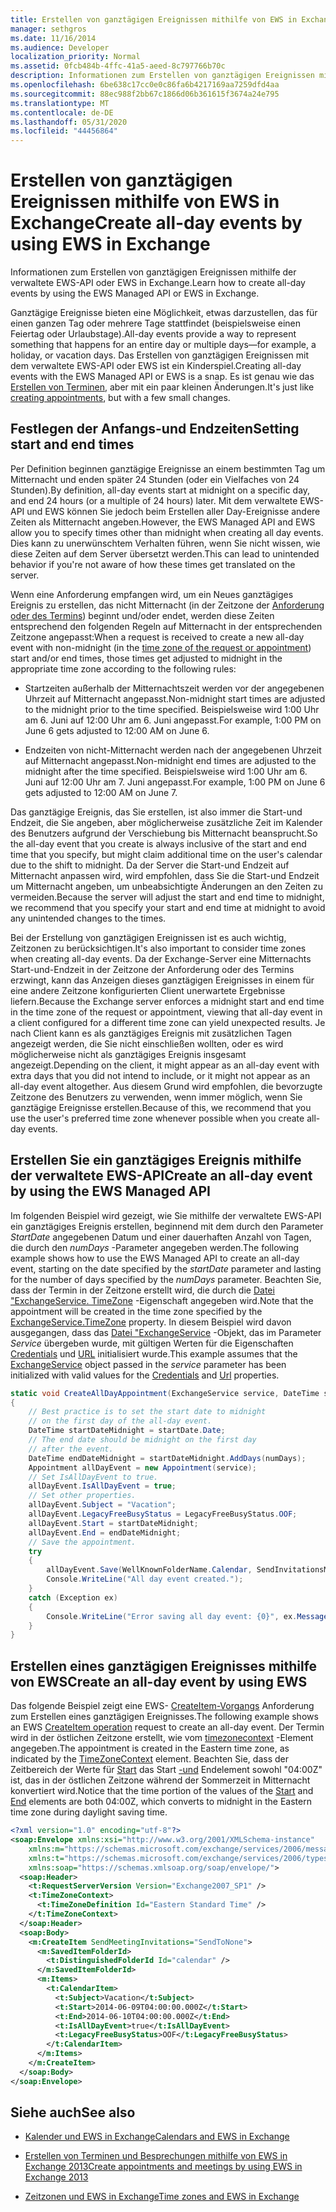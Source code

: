 ```yaml
---
title: Erstellen von ganztägigen Ereignissen mithilfe von EWS in Exchange
manager: sethgros
ms.date: 11/16/2014
ms.audience: Developer
localization_priority: Normal
ms.assetid: 0fcb484b-4ffc-41a5-aeed-8c797766b70c
description: Informationen zum Erstellen von ganztägigen Ereignissen mithilfe der verwaltete EWS-API oder EWS in Exchange.
ms.openlocfilehash: 6be638c17cc0e0c86fa6b4217169aa7259dfd4aa
ms.sourcegitcommit: 88ec988f2bb67c1866d06b361615f3674a24e795
ms.translationtype: MT
ms.contentlocale: de-DE
ms.lasthandoff: 05/31/2020
ms.locfileid: "44456864"
---
```

# <a name="create-all-day-events-by-using-ews-in-exchange"></a><span data-ttu-id="afcf1-103">Erstellen von ganztägigen Ereignissen mithilfe von EWS in Exchange</span><span class="sxs-lookup"><span data-stu-id="afcf1-103">Create all-day events by using EWS in Exchange</span></span>

<span data-ttu-id="afcf1-104">Informationen zum Erstellen von ganztägigen Ereignissen mithilfe der verwaltete EWS-API oder EWS in Exchange.</span><span class="sxs-lookup"><span data-stu-id="afcf1-104">Learn how to create all-day events by using the EWS Managed API or EWS in Exchange.</span></span>
  
<span data-ttu-id="afcf1-105">Ganztägige Ereignisse bieten eine Möglichkeit, etwas darzustellen, das für einen ganzen Tag oder mehrere Tage stattfindet (beispielsweise einen Feiertag oder Urlaubstage).</span><span class="sxs-lookup"><span data-stu-id="afcf1-105">All-day events provide a way to represent something that happens for an entire day or multiple days—for example, a holiday, or vacation days.</span></span> <span data-ttu-id="afcf1-106">Das Erstellen von ganztägigen Ereignissen mit dem verwaltete EWS-API oder EWS ist ein Kinderspiel.</span><span class="sxs-lookup"><span data-stu-id="afcf1-106">Creating all-day events with the EWS Managed API or EWS is a snap.</span></span> <span data-ttu-id="afcf1-107">Es ist genau wie das [Erstellen von Terminen](how-to-create-appointments-and-meetings-by-using-ews-in-exchange-2013.md), aber mit ein paar kleinen Änderungen.</span><span class="sxs-lookup"><span data-stu-id="afcf1-107">It's just like [creating appointments](how-to-create-appointments-and-meetings-by-using-ews-in-exchange-2013.md), but with a few small changes.</span></span>
  
## <a name="setting-start-and-end-times"></a><span data-ttu-id="afcf1-108">Festlegen der Anfangs-und Endzeiten</span><span class="sxs-lookup"><span data-stu-id="afcf1-108">Setting start and end times</span></span>

<span data-ttu-id="afcf1-109">Per Definition beginnen ganztägige Ereignisse an einem bestimmten Tag um Mitternacht und enden später 24 Stunden (oder ein Vielfaches von 24 Stunden).</span><span class="sxs-lookup"><span data-stu-id="afcf1-109">By definition, all-day events start at midnight on a specific day, and end 24 hours (or a multiple of 24 hours) later.</span></span> <span data-ttu-id="afcf1-110">Mit dem verwaltete EWS-API und EWS können Sie jedoch beim Erstellen aller Day-Ereignisse andere Zeiten als Mitternacht angeben.</span><span class="sxs-lookup"><span data-stu-id="afcf1-110">However, the EWS Managed API and EWS allow you to specify times other than midnight when creating all day events.</span></span> <span data-ttu-id="afcf1-111">Dies kann zu unerwünschtem Verhalten führen, wenn Sie nicht wissen, wie diese Zeiten auf dem Server übersetzt werden.</span><span class="sxs-lookup"><span data-stu-id="afcf1-111">This can lead to unintended behavior if you're not aware of how these times get translated on the server.</span></span>
  
<span data-ttu-id="afcf1-112">Wenn eine Anforderung empfangen wird, um ein Neues ganztägiges Ereignis zu erstellen, das nicht Mitternacht (in der Zeitzone der [Anforderung oder des Termins](time-zones-and-ews-in-exchange.md)) beginnt und/oder endet, werden diese Zeiten entsprechend den folgenden Regeln auf Mitternacht in der entsprechenden Zeitzone angepasst:</span><span class="sxs-lookup"><span data-stu-id="afcf1-112">When a request is received to create a new all-day event with non-midnight (in the [time zone of the request or appointment](time-zones-and-ews-in-exchange.md)) start and/or end times, those times get adjusted to midnight in the appropriate time zone according to the following rules:</span></span>
  
- <span data-ttu-id="afcf1-113">Startzeiten außerhalb der Mitternachtszeit werden vor der angegebenen Uhrzeit auf Mitternacht angepasst.</span><span class="sxs-lookup"><span data-stu-id="afcf1-113">Non-midnight start times are adjusted to the midnight prior to the time specified.</span></span> <span data-ttu-id="afcf1-114">Beispielsweise wird 1:00 Uhr am 6. Juni auf 12:00 Uhr am 6. Juni angepasst.</span><span class="sxs-lookup"><span data-stu-id="afcf1-114">For example, 1:00 PM on June 6 gets adjusted to 12:00 AM on June 6.</span></span>
    
- <span data-ttu-id="afcf1-115">Endzeiten von nicht-Mitternacht werden nach der angegebenen Uhrzeit auf Mitternacht angepasst.</span><span class="sxs-lookup"><span data-stu-id="afcf1-115">Non-midnight end times are adjusted to the midnight after the time specified.</span></span> <span data-ttu-id="afcf1-116">Beispielsweise wird 1:00 Uhr am 6. Juni auf 12:00 Uhr am 7. Juni angepasst.</span><span class="sxs-lookup"><span data-stu-id="afcf1-116">For example, 1:00 PM on June 6 gets adjusted to 12:00 AM on June 7.</span></span>
    
<span data-ttu-id="afcf1-117">Das ganztägige Ereignis, das Sie erstellen, ist also immer die Start-und Endzeit, die Sie angeben, aber möglicherweise zusätzliche Zeit im Kalender des Benutzers aufgrund der Verschiebung bis Mitternacht beansprucht.</span><span class="sxs-lookup"><span data-stu-id="afcf1-117">So the all-day event that you create is always inclusive of the start and end time that you specify, but might claim additional time on the user's calendar due to the shift to midnight.</span></span> <span data-ttu-id="afcf1-118">Da der Server die Start-und Endzeit auf Mitternacht anpassen wird, wird empfohlen, dass Sie die Start-und Endzeit um Mitternacht angeben, um unbeabsichtigte Änderungen an den Zeiten zu vermeiden.</span><span class="sxs-lookup"><span data-stu-id="afcf1-118">Because the server will adjust the start and end time to midnight, we recommend that you specify your start and end time at midnight to avoid any unintended changes to the times.</span></span>
  
<span data-ttu-id="afcf1-119">Bei der Erstellung von ganztägigen Ereignissen ist es auch wichtig, Zeitzonen zu berücksichtigen.</span><span class="sxs-lookup"><span data-stu-id="afcf1-119">It's also important to consider time zones when creating all-day events.</span></span> <span data-ttu-id="afcf1-120">Da der Exchange-Server eine Mitternachts Start-und-Endzeit in der Zeitzone der Anforderung oder des Termins erzwingt, kann das Anzeigen dieses ganztägigen Ereignisses in einem für eine andere Zeitzone konfigurierten Client unerwartete Ergebnisse liefern.</span><span class="sxs-lookup"><span data-stu-id="afcf1-120">Because the Exchange server enforces a midnight start and end time in the time zone of the request or appointment, viewing that all-day event in a client configured for a different time zone can yield unexpected results.</span></span> <span data-ttu-id="afcf1-121">Je nach Client kann es als ganztägiges Ereignis mit zusätzlichen Tagen angezeigt werden, die Sie nicht einschließen wollten, oder es wird möglicherweise nicht als ganztägiges Ereignis insgesamt angezeigt.</span><span class="sxs-lookup"><span data-stu-id="afcf1-121">Depending on the client, it might appear as an all-day event with extra days that you did not intend to include, or it might not appear as an all-day event altogether.</span></span> <span data-ttu-id="afcf1-122">Aus diesem Grund wird empfohlen, die bevorzugte Zeitzone des Benutzers zu verwenden, wenn immer möglich, wenn Sie ganztägige Ereignisse erstellen.</span><span class="sxs-lookup"><span data-stu-id="afcf1-122">Because of this, we recommend that you use the user's preferred time zone whenever possible when you create all-day events.</span></span>
  
## <a name="create-an-all-day-event-by-using-the-ews-managed-api"></a><span data-ttu-id="afcf1-123">Erstellen Sie ein ganztägiges Ereignis mithilfe der verwaltete EWS-API</span><span class="sxs-lookup"><span data-stu-id="afcf1-123">Create an all-day event by using the EWS Managed API</span></span>

<span data-ttu-id="afcf1-124">Im folgenden Beispiel wird gezeigt, wie Sie mithilfe der verwaltete EWS-API ein ganztägiges Ereignis erstellen, beginnend mit dem durch den Parameter _StartDate_ angegebenen Datum und einer dauerhaften Anzahl von Tagen, die durch den _numDays_ -Parameter angegeben werden.</span><span class="sxs-lookup"><span data-stu-id="afcf1-124">The following example shows how to use the EWS Managed API to create an all-day event, starting on the date specified by the  _startDate_ parameter and lasting for the number of days specified by the  _numDays_ parameter.</span></span> <span data-ttu-id="afcf1-125">Beachten Sie, dass der Termin in der Zeitzone erstellt wird, die durch die [Datei "ExchangeService. TimeZone](https://msdn.microsoft.com/library/microsoft.exchange.webservices.data.exchangeservice.timezone%28v=exchg.80%29.aspx) -Eigenschaft angegeben wird.</span><span class="sxs-lookup"><span data-stu-id="afcf1-125">Note that the appointment will be created in the time zone specified by the [ExchangeService.TimeZone](https://msdn.microsoft.com/library/microsoft.exchange.webservices.data.exchangeservice.timezone%28v=exchg.80%29.aspx) property.</span></span> <span data-ttu-id="afcf1-126">In diesem Beispiel wird davon ausgegangen, dass das [Datei "ExchangeService](https://msdn.microsoft.com/library/microsoft.exchange.webservices.data.exchangeservice%28v=exchg.80%29.aspx) -Objekt, das im Parameter _Service_ übergeben wurde, mit gültigen Werten für die Eigenschaften [Credentials](https://msdn.microsoft.com/library/microsoft.exchange.webservices.data.exchangeservicebase.credentials%28v=exchg.80%29.aspx) und [URL](https://msdn.microsoft.com/library/microsoft.exchange.webservices.data.exchangeservice.url%28v=exchg.80%29.aspx) initialisiert wurde.</span><span class="sxs-lookup"><span data-stu-id="afcf1-126">This example assumes that the [ExchangeService](https://msdn.microsoft.com/library/microsoft.exchange.webservices.data.exchangeservice%28v=exchg.80%29.aspx) object passed in the  _service_ parameter has been initialized with valid values for the [Credentials](https://msdn.microsoft.com/library/microsoft.exchange.webservices.data.exchangeservicebase.credentials%28v=exchg.80%29.aspx) and [Url](https://msdn.microsoft.com/library/microsoft.exchange.webservices.data.exchangeservice.url%28v=exchg.80%29.aspx) properties.</span></span> 
  
```cs
static void CreateAllDayAppointment(ExchangeService service, DateTime startDate, int numDays)
{
    // Best practice is to set the start date to midnight
    // on the first day of the all-day event.
    DateTime startDateMidnight = startDate.Date;
    // The end date should be midnight on the first day
    // after the event.
    DateTime endDateMidnight = startDateMidnight.AddDays(numDays);
    Appointment allDayEvent = new Appointment(service);
    // Set IsAllDayEvent to true.
    allDayEvent.IsAllDayEvent = true;
    // Set other properties.
    allDayEvent.Subject = "Vacation";
    allDayEvent.LegacyFreeBusyStatus = LegacyFreeBusyStatus.OOF;
    allDayEvent.Start = startDateMidnight;
    allDayEvent.End = endDateMidnight;
    // Save the appointment.
    try
    {
        allDayEvent.Save(WellKnownFolderName.Calendar, SendInvitationsMode.SendToNone);
        Console.WriteLine("All day event created.");
    }
    catch (Exception ex)
    {
        Console.WriteLine("Error saving all day event: {0}", ex.Message);
    }
}
```

## <a name="create-an-all-day-event-by-using-ews"></a><span data-ttu-id="afcf1-127">Erstellen eines ganztägigen Ereignisses mithilfe von EWS</span><span class="sxs-lookup"><span data-stu-id="afcf1-127">Create an all-day event by using EWS</span></span>

<span data-ttu-id="afcf1-128">Das folgende Beispiel zeigt eine EWS- [CreateItem-Vorgangs](https://msdn.microsoft.com/library/78a52120-f1d0-4ed7-8748-436e554f75b6%28Office.15%29.aspx) Anforderung zum Erstellen eines ganztägigen Ereignisses.</span><span class="sxs-lookup"><span data-stu-id="afcf1-128">The following example shows an EWS [CreateItem operation](https://msdn.microsoft.com/library/78a52120-f1d0-4ed7-8748-436e554f75b6%28Office.15%29.aspx) request to create an all-day event.</span></span> <span data-ttu-id="afcf1-129">Der Termin wird in der östlichen Zeitzone erstellt, wie vom [timezonecontext](https://msdn.microsoft.com/library/573c462b-aa1d-4ba0-8852-e3f48b26873b%28Office.15%29.aspx) -Element angegeben.</span><span class="sxs-lookup"><span data-stu-id="afcf1-129">The appointment is created in the Eastern time zone, as indicated by the [TimeZoneContext](https://msdn.microsoft.com/library/573c462b-aa1d-4ba0-8852-e3f48b26873b%28Office.15%29.aspx) element.</span></span> <span data-ttu-id="afcf1-130">Beachten Sie, dass der Zeitbereich der Werte für [Start](https://msdn.microsoft.com/library/7cfe9979-c893-4f9b-b3a1-8f9e17515a4b%28Office.15%29.aspx) das Start [-und](https://msdn.microsoft.com/library/72329821-32ff-495d-b6e5-fdc011003c2e%28Office.15%29.aspx) Endelement sowohl "04:00Z" ist, das in der östlichen Zeitzone während der Sommerzeit in Mitternacht konvertiert wird.</span><span class="sxs-lookup"><span data-stu-id="afcf1-130">Notice that the time portion of the values of the [Start](https://msdn.microsoft.com/library/7cfe9979-c893-4f9b-b3a1-8f9e17515a4b%28Office.15%29.aspx) and [End](https://msdn.microsoft.com/library/72329821-32ff-495d-b6e5-fdc011003c2e%28Office.15%29.aspx) elements are both 04:00Z, which converts to midnight in the Eastern time zone during daylight saving time.</span></span> 
  
```XML
<?xml version="1.0" encoding="utf-8"?>
<soap:Envelope xmlns:xsi="http://www.w3.org/2001/XMLSchema-instance" 
    xmlns:m="https://schemas.microsoft.com/exchange/services/2006/messages" 
    xmlns:t="https://schemas.microsoft.com/exchange/services/2006/types" 
    xmlns:soap="https://schemas.xmlsoap.org/soap/envelope/">
  <soap:Header>
    <t:RequestServerVersion Version="Exchange2007_SP1" />
    <t:TimeZoneContext>
      <t:TimeZoneDefinition Id="Eastern Standard Time" />
    </t:TimeZoneContext>
  </soap:Header>
  <soap:Body>
    <m:CreateItem SendMeetingInvitations="SendToNone">
      <m:SavedItemFolderId>
        <t:DistinguishedFolderId Id="calendar" />
      </m:SavedItemFolderId>
      <m:Items>
        <t:CalendarItem>
          <t:Subject>Vacation</t:Subject>
          <t:Start>2014-06-09T04:00:00.000Z</t:Start>
          <t:End>2014-06-10T04:00:00.000Z</t:End>
          <t:IsAllDayEvent>true</t:IsAllDayEvent>
          <t:LegacyFreeBusyStatus>OOF</t:LegacyFreeBusyStatus>
        </t:CalendarItem>
      </m:Items>
    </m:CreateItem>
  </soap:Body>
</soap:Envelope>
```

## <a name="see-also"></a><span data-ttu-id="afcf1-131">Siehe auch</span><span class="sxs-lookup"><span data-stu-id="afcf1-131">See also</span></span>


- [<span data-ttu-id="afcf1-132">Kalender und EWS in Exchange</span><span class="sxs-lookup"><span data-stu-id="afcf1-132">Calendars and EWS in Exchange</span></span>](calendars-and-ews-in-exchange.md)
    
- [<span data-ttu-id="afcf1-133">Erstellen von Terminen und Besprechungen mithilfe von EWS in Exchange 2013</span><span class="sxs-lookup"><span data-stu-id="afcf1-133">Create appointments and meetings by using EWS in Exchange 2013</span></span>](how-to-create-appointments-and-meetings-by-using-ews-in-exchange-2013.md)
    
- [<span data-ttu-id="afcf1-134">Zeitzonen und EWS in Exchange</span><span class="sxs-lookup"><span data-stu-id="afcf1-134">Time zones and EWS in Exchange</span></span>](time-zones-and-ews-in-exchange.md)
    

